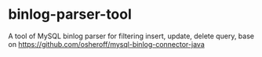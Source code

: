 # binlog-parser-tool
A tool of MySQL binlog parser for filtering insert, update, delete query, base on https://github.com/osheroff/mysql-binlog-connector-java
```

```
